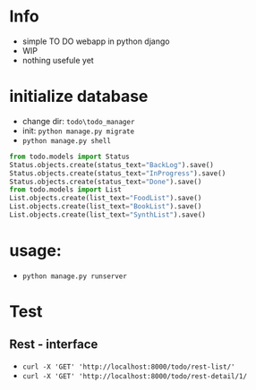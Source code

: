 # Info
- simple TO DO webapp in python django
- WIP
- nothing usefule yet

# initialize database
- change dir: `todo\todo_manager`
- init: `python manage.py migrate`
- `python manage.py shell`
```python
from todo.models import Status
Status.objects.create(status_text="BackLog").save()
Status.objects.create(status_text="InProgress").save()
Status.objects.create(status_text="Done").save()
from todo.models import List
List.objects.create(list_text="FoodList").save()
List.objects.create(list_text="BookList").save()
List.objects.create(list_text="SynthList").save()
```
# usage:
- `python manage.py runserver`

# Test
## Rest - interface
- `curl -X 'GET' 'http://localhost:8000/todo/rest-list/'`
- `curl -X 'GET' 'http://localhost:8000/todo/rest-detail/1/`
